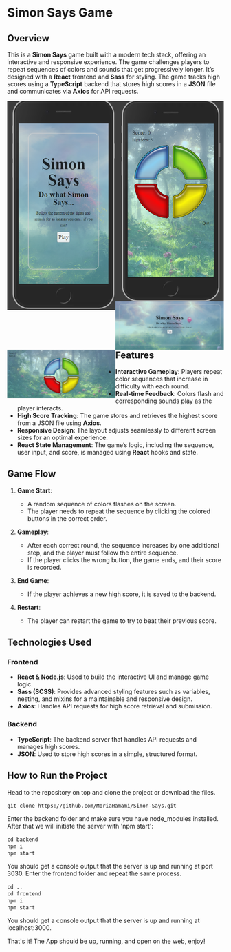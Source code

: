 # Simon Says Game

## Overview
This is a **Simon Says** game built with a modern tech stack, offering an interactive and responsive experience. The game challenges players to repeat sequences of colors and sounds that get progressively longer. It’s designed with a **React** frontend and **Sass** for styling. The game tracks high scores using a **TypeScript** backend that stores high scores in a **JSON** file and communicates via **Axios** for API requests.

<img src="frontend/src/assets/imgs/mobile1.png" width="50%" style="float: left"/><img src="frontend/src/assets/imgs/mobile2.png" width="50%" style="float: left;"/>

<img src="frontend/src/assets/imgs/desktop1.png" width="50%" style="float: left;"/><img src="frontend/src/assets/imgs/desktop2.png" width="50%" style="float: left;"/>

## Features
- **Interactive Gameplay**: Players repeat color sequences that increase in difficulty with each round.
- **Real-time Feedback**: Colors flash and corresponding sounds play as the player interacts.
- **High Score Tracking**: The game stores and retrieves the highest score from a JSON file using **Axios**.
- **Responsive Design**: The layout adjusts seamlessly to different screen sizes for an optimal experience.
- **React State Management**: The game’s logic, including the sequence, user input, and score, is managed using **React** hooks and state.

## Game Flow
1. **Game Start**:
   - A random sequence of colors flashes on the screen.
   - The player needs to repeat the sequence by clicking the colored buttons in the correct order.

2. **Gameplay**:
   - After each correct round, the sequence increases by one additional step, and the player must follow the entire sequence.
   - If the player clicks the wrong button, the game ends, and their score is recorded.

3. **End Game**:
   - If the player achieves a new high score, it is saved to the backend.

4. **Restart**:
   - The player can restart the game to try to beat their previous score.

## Technologies Used

### Frontend
- **React & Node.js**: Used to build the interactive UI and manage game logic.
- **Sass (SCSS)**: Provides advanced styling features such as variables, nesting, and mixins for a maintainable and responsive design.
- **Axios**: Handles API requests for high score retrieval and submission.

### Backend
- **TypeScript**: The backend server that handles API requests and manages high scores.
- **JSON**: Used to store high scores in a simple, structured format.

## How to Run the Project

Head to the repository on top and clone the project or download the files.

```
git clone https://github.com/MoriaHamami/Simon-Says.git
```

Enter the backend folder and make sure you have node_modules installed. After that we will initiate the server with 'npm start':

```
cd backend
npm i 
npm start
```

You should get a console output that the server is up and running at port 3030.
Enter the frontend folder and repeat the same process.

```
cd ..
cd frontend
npm i 
npm start
```

You should get a console output that the server is up and running at localhost:3000.

That's it! The App should be up, running, and open on the web, enjoy!
